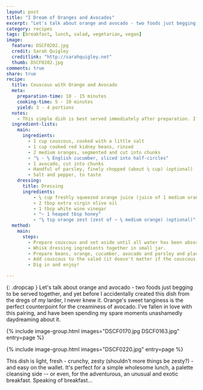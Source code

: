 ```yaml
---
layout: post
title: "I Dream of Oranges and Avocados"
excerpt: "Let's talk about orange and avocado - two foods just begging to be served together, and yet before I accidentally created this dish from the dregs of my larder, I never knew it. Orange's sweet tanginess is the perfect counterpoint for the creaminess of avocado."
category: recipes
tags: [breakfast, lunch, salad, vegetarian, vegan]
image:
  feature: DSCF0202.jpg
  credit: Sarah Quigley
  creditlink: "http://sarahquigley.net"
  thumb: DSCF0202.jpg
comments: true
share: true
recipe:
  title: Couscous with Orange and Avocado
  meta:
    preparation-time: 10 - 15 minutes
    cooking-time: 5 - 10 minutes
    yield: 3 - 4 portions
  notes:
    - This simple dish is best served immediately after preparation. If you wish to make it in advance, I would advise omitting the cucumber and avocado, and adding them at the last minute, shortly before serving. To enjoy the avocado at its best, avoid cutting it until everything else is prepared.
  ingredient-lists:
    main:
      ingredients:
        - 1 cup couscous, cooked with a little salt
        - 1 cup cooked red kidney beans, rinsed
        - 2 medium oranges, segmented and cut into chunks
        - "¼ - ⅓ English cucumber, sliced into half-circles"
        - 1 avocado, cut into chunks
        - Handful of parsley, finely chopped (about ¼ cup) (optional)
        - Salt and pepper, to taste
    dressing:
      title: Dressing
      ingredients:
          - ¼ cup freshly squeezed orange juice (juice of 1 medium orange)
          - 2 tbsp extra virgin olive oil
          - 1 tbsp white wine vinegar
          - "~ 1 heaped tbsp honey"
          - "¼ tsp orange zest (zest of ~ ¼ medium orange) (optional)"
  method:
    main:
      steps:
        - Prepare couscous and set aside until all water has been absorbed.
        - Whisk dressing ingredients together in small jar.
        - Prepare beans, orange, cucumber, avocado and parsley and place in a large salad bowl. Add dressing and lightly toss.
        - Add couscous to the salad (it doesn't matter if the couscous is still a little warm) and season to taste. Toss until thoroughly mixed.
        - Dig in and enjoy!

---
```


{: .dropcap }
Let's talk about orange and avocado - two foods just begging to be served together, and yet before I accidentally created this dish from the dregs of my larder, I never knew it. Orange's sweet tanginess is the perfect counterpoint for the creaminess of avocado. I've fallen in love with this pairing, and have been spending my spare moments unashamedly daydreaming about it.

{% include image-group.html images="DSCF0170.jpg DSCF0163.jpg" entry=page %}

{% include image-group.html images="DSCF0220.jpg" entry=page %}

This dish is light, fresh - crunchy, zesty (shouldn't more things be zesty?) - and easy on the wallet. It's perfect for a simple wholesome lunch, a palette cleansing side -- or even, for the adventurous, an unusual and exotic breakfast. Speaking of breakfast...
